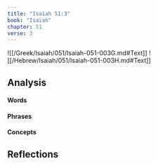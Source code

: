 ```yaml
---
title: "Isaiah 51:3"
book: "Isaiah"
chapter: 51
verse: 3
---
```

![[/Greek/Isaiah/051/Isaiah-051-003G.md#Text]]
![[/Hebrew/Isaiah/051/Isaiah-051-003H.md#Text]]

## Analysis

#### Words

#### Phrases

#### Concepts

## Reflections
